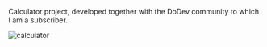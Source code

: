 
Calculator project, developed together with the DoDev community to which I am a subscriber.

![calculator](https://github.com/AlexD2002/Calculadora_JS/assets/140286342/ddb55b09-57ae-45a6-a00b-52272460b14d)
